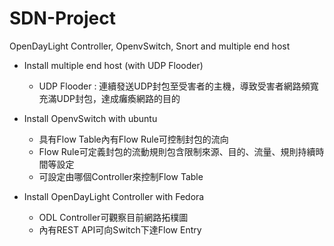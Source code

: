# SDN-Project
OpenDayLight Controller, OpenvSwitch, Snort and multiple end host

* Install multiple end host (with UDP Flooder)  
  * UDP Flooder : 連續發送UDP封包至受害者的主機，導致受害者網路頻寬充滿UDP封包，達成癱瘓網路的目的
  
* Install OpenvSwitch with ubuntu
  * 具有Flow Table內有Flow Rule可控制封包的流向
  * Flow Rule可定義封包的流動規則包含限制來源、目的、流量、規則持續時間等設定
  * 可設定由哪個Controller來控制Flow Table
  
* Install OpenDayLight Controller with Fedora
  * ODL Controller可觀察目前網路拓樸圖
  * 內有REST API可向Switch下達Flow Entry
